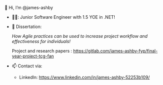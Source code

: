 👋 Hi, I’m @james-ashby
- :man_office_worker:: Junior Software Engineer with 1.5 YOE in .NET!
- 📖 Dissertation:
  
     _How Agile practices can be used to increase project workflow and effectiveness for individuals!_
  
     Project and research papers : https://gitlab.com/james-ashby-fyp/final-year-project-tcg-fan
  
- 📫 Contact via: 
  - LinkedIn: https://www.linkedin.com/in/james-ashby-52253b109/

<!---
james-ashby/james-ashby is a ✨ special ✨ repository because its `README.md` (this file) appears on your GitHub profile.
You can click the Preview link to take a look at your changes.
--->
